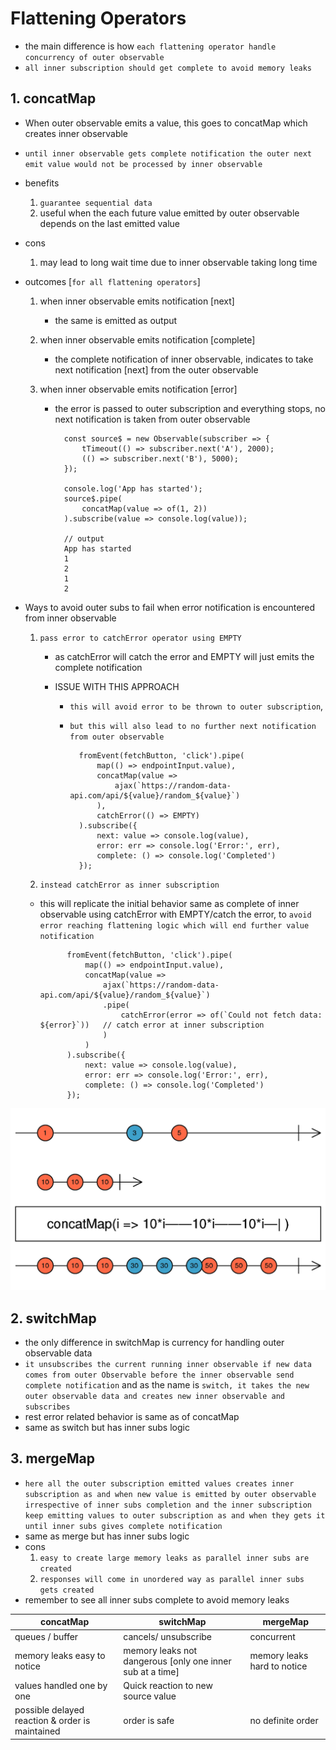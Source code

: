 # Flattening Operators

- the main difference is how `each flattening operator handle concurrency of outer observable`
- `all inner subscription should get complete to avoid memory leaks`

## 1. concatMap

- When outer observable emits a value, this goes to concatMap which creates inner observable
- `until inner observable gets complete notification the outer next emit value would not be processed by inner observable`
- benefits
  1. `guarantee sequential data`
  2. useful when the each future value emitted by outer observable depends on the last emitted value
- cons
  1. may lead to long wait time due to inner observable taking long time
- outcomes [`for all flattening operators`]

  1.  when inner observable emits notification [next]
      - the same is emitted as output
  2.  when inner observable emits notification [complete]
      - the complete notification of inner observable, indicates to take next notification [next] from the outer observable
  3.  when inner observable emits notification [error]

      - the error is passed to outer subscription and everything stops, no next notification is taken from outer observable

              const source$ = new Observable(subscriber => {
                  tTimeout(() => subscriber.next('A'), 2000);
                  (() => subscriber.next('B'), 5000);
              });

              console.log('App has started');
              source$.pipe(
                  concatMap(value => of(1, 2))
              ).subscribe(value => console.log(value));

              // output
              App has started
              1
              2
              1
              2

- Ways to avoid outer subs to fail when error notification is encountered from inner observable

  1.  `pass error to catchError operator using EMPTY`

      - as catchError will catch the error and EMPTY will just emits the complete notification
      - ISSUE WITH THIS APPROACH

        - `this will avoid error to be thrown to outer subscription`,
        - `but this will also lead to no further next notification from outer observable`

                fromEvent(fetchButton, 'click').pipe(
                    map(() => endpointInput.value),
                    concatMap(value =>
                        ajax(`https://random-data-api.com/api/${value}/random_${value}`)
                    ),
                    catchError(() => EMPTY)
                ).subscribe({
                    next: value => console.log(value),
                    error: err => console.log('Error:', err),
                    complete: () => console.log('Completed')
                });

  2.  `instead catchError as inner subscription`

  - this will replicate the initial behavior same as complete of inner observable using catchError with EMPTY/catch the error, to `avoid error reaching flattening logic which will end further value notification`

              fromEvent(fetchButton, 'click').pipe(
                  map(() => endpointInput.value),
                  concatMap(value =>
                      ajax(`https://random-data-api.com/api/${value}/random_${value}`)
                      .pipe(
                          catchError(error => of(`Could not fetch data: ${error}`))   // catch error at inner subscription
                      )
                  )
              ).subscribe({
                  next: value => console.log(value),
                  error: err => console.log('Error:', err),
                  complete: () => console.log('Completed')
              });

![concatMap](./images/concatMap.png)

## 2. switchMap

- the only difference in switchMap is currency for handling outer observable data
- `it unsubscribes the current running inner observable if new data comes from outer Observable before the inner observable send complete notification` and as the name is `switch, it takes the new outer observable data and creates new inner observable and subscribes`
- rest error related behavior is same as of concatMap
- same as switch but has inner subs logic

## 3. mergeMap

- `here all the outer subscription emitted values creates inner subscription as and when new value is emitted by outer observable irrespective of inner subs completion and the inner subscription keep emitting values to outer subscription as and when they gets it until inner subs gives complete notification`
- same as merge but has inner subs logic
- cons
  1. `easy to create large memory leaks as parallel inner subs are created`
  2. `responses will come in unordered way as parallel inner subs gets created`
- remember to see all inner subs complete to avoid memory leaks

| concatMap                                       | switchMap                                                 | mergeMap                    |
| ----------------------------------------------- | --------------------------------------------------------- | --------------------------- |
| queues / buffer                                 | cancels/ unsubscribe                                      | concurrent                  |
| memory leaks easy to notice                     | memory leaks not dangerous [only one inner sub at a time] | memory leaks hard to notice |
| values handled one by one                       | Quick reaction to new source value                        |                             |
| possible delayed reaction & order is maintained | order is safe                                             | no definite order           |
